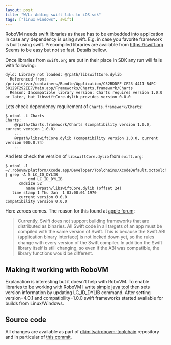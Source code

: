 ```yaml
---
layout: post
title: "W/L: Adding swift libs to iOS sdk"
tags: ["linux windows", swift]
---
```

RoboVM needs swift libraries as these has to be embedded into application in case any dependency is using swift. E.g. in case you favorite framework is built using swift. Precompiled libraries are available from https://swift.org. Seems to be easy but not so fast. Details bellow.  
<!-- more -->

Once libraries from `swift.org` are put in their place in SDK any run will fails with following:
```
dyld: Library not loaded: @rpath/libswiftCore.dylib
  Referenced from: /private/var/containers/Bundle/Application/C52BDDFF-CF23-4411-B4FC-50129F292EE7/Main.app/Frameworks/Charts.framework/Charts
  Reason: Incompatible library version: Charts requires version 1.0.0 or later, but libswiftCore.dylib provides version 0.0.0
```

Lets check dependency requirement of `Charts.framework/Charts`:
```
$ otool -L Charts
Charts:
	@rpath/Charts.framework/Charts (compatibility version 1.0.0, current version 1.0.0)
    ...
	@rpath/libswiftCore.dylib (compatibility version 1.0.0, current version 900.0.74)
    ...
```

And lets check the version of `libswiftCore.dylib` from `swift.org`:  
```
$ otool -l ~/.robovm/platform/Xcode.app/Developer/Toolchains/XcodeDefault.xctoolchain/usr/lib/swift/iphoneos/libswiftCore.dylib | grep -A 5 LC_ID_DYLIB
          cmd LC_ID_DYLIB
      cmdsize 52
         name @rpath/libswiftCore.dylib (offset 24)
   time stamp 1 Thu Jan  1 03:00:01 1970
      current version 0.0.0
compatibility version 0.0.0
```

Here zeroes comes. The reason for this found at [apple forum](https://forums.developer.apple.com/thread/64453):
>Currently, Swift does not support building frameworks that are distributed as binaries. All Swift code in all targets of an app must be compiled with the same version of Swift.
 This is because the Swift ABI (application binary interface) is not locked down yet, so the rules change with every version of the Swift compiler. In addition the Swift library itself is still changing, so even if the ABI was compatible, the library functions would be different.

## Making it working with RoboVM
Explanation is interesting but it doesn't help with RoboVM. To enable libraries to be working with RoboVM I write [simple java tool](https://github.com/dkimitsa/robovm-toolchain/blob/master/xcode/tools/ForceVersion.java) then sets version information by updating LC_ID_DYLIB command. After setting version=4.0.1 and compatibility=1.0.0 swift frameworks started available for builds from Linux/Windows.

## Source code
All changes are available as part of [dkimitsa/robovm-toolchain](https://github.com/dkimitsa/robovm-toolchain) repository and in particular of [this commit](https://github.com/dkimitsa/robovm-toolchain/commit/1568a691407fbdc0439cd553e43266e3128619cf).
